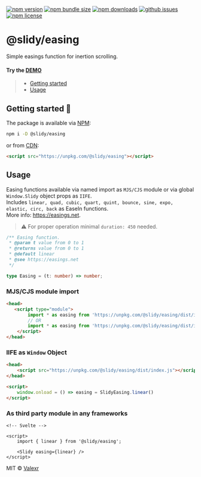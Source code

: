 [![npm version](https://img.shields.io/npm/v/@slidy/easing)](https://www.npmjs.com/package/@slidy/easing)
[![npm bundle size](https://img.shields.io/bundlephobia/minzip/@slidy/easing?label=minzip)](https://bundlephobia.com/package/@slidy/easing)
[![npm downloads](https://img.shields.io/npm/dt/@slidy/easing)](https://www.npmjs.com/package/@slidy/easing)
[![github issues](https://img.shields.io/github/issues/valexr/slidy)](https://github.com/Valexr/slidy/issues)
[![npm license](https://img.shields.io/npm/l/@slidy/easing)](https://www.npmjs.com/package/@slidy/easing)

# @slidy/easing

Simple easings function for inertion scrolling.

#### Try the [DEMO]

> - [Getting started](#getting-started-)
> - [Usage](#usage)


## Getting started 🚀

The package is available via [NPM]:

```sh
npm i -D @slidy/easing
```
or from [CDN]:

```html
<script src="https://unpkg.com/@slidy/easing"></script>
```


## Usage

Easing functions available via named import as `MJS/CJS` module or via global `Window.Slidy` object props as `IIFE`.  
Includes `linear, quad, cubic, quart, quint, bounce, sine, expo, elastic, circ, back` as EaseIn functions.  
More info: https://easings.net.

> ⚠️ For proper operation minimal `duration: 450` needed.

```ts
/** Easing function.
 * @param t value from 0 to 1
 * @returns value from 0 to 1
 * @default linear
 * @see https://easings.net
 */

type Easing = (t: number) => number;
```


### MJS/CJS module import

```html
<head>
   <script type="module">
        import * as easing from 'https://unpkg.com/@slidy/easing/dist/index.mjs'; // MJS module
        // OR
        import * as easing from 'https://unpkg.com/@slidy/easing/dist/index.cjs'; // CJS module
    </script>
</head>
```

### IIFE as `Window` Object

```html
<head>
    <script src="https://unpkg.com/@slidy/easing/dist/index.js"></script>
</head>

<script>
    window.onload = () => easing = SlidyEasing.linear()
</script>
```

### As third party module in any frameworks

```svelte
<!-- Svelte -->

<script>
    import { linear } from '@slidy/easing';

    <Slidy easing={linear} />
</script>
```


MIT &copy; [Valexr](https://github.com/Valexr)

[DEMO]: https://slidy-core.surge.sh
[NPM]: https://www.npmjs.com/package/@slidy/easing
[CDN]: https://unpkg.com/@slidy/easing/
[REPL]: https://svelte.dev/repl/e7a3683b13b342dc8ecfc1d9b2b806f6
